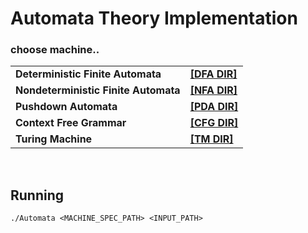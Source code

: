 # Automata Theory Implementation
### choose machine..

|   |   |
|---|---|
|__Deterministic Finite Automata__| __[[DFA DIR]](Automata/DFA)__ |
|__Nondeterministic Finite Automata__| __[[NFA DIR]](Automata/NFA)__ |
|__Pushdown Automata__| __[[PDA DIR]](Automata/PDA)__ |
|__Context Free Grammar__| __[[CFG DIR]](Automata/CFG)__ |
|__Turing Machine__| __[[TM DIR]](Automata/TM)__ |

<br>

## Running
 ```./Automata <MACHINE_SPEC_PATH> <INPUT_PATH> ```
